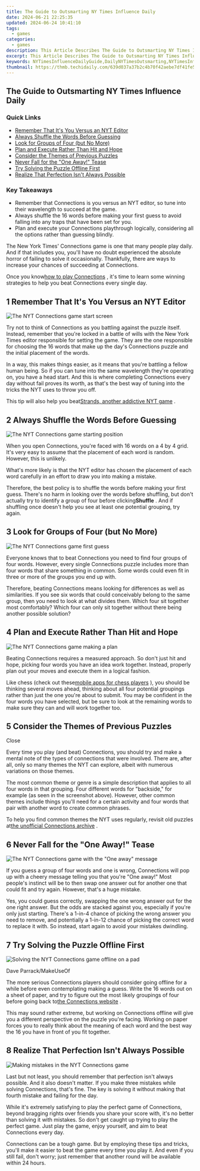 ```yaml
---
title: The Guide to Outsmarting NY Times Influence Daily
date: 2024-06-21 22:25:35
updated: 2024-06-24 10:41:10
tags:
  - games
categories:
  - games
description: This Article Describes The Guide to Outsmarting NY Times Influence Daily
excerpt: This Article Describes The Guide to Outsmarting NY Times Influence Daily
keywords: NYTimesInfluenceDailyGuide,DailyNYTimesOutsmarting,NYTimesInfluenceTactics,OutsmartNYTimesDaily,NYTimesEditorialControl,DailyStrategyAgainstNYT,NavigatingNYTimesPress
thumbnail: https://thmb.techidaily.com/639d037a37b2c4b70f42aebe7df41fe55ddc0ed820ba5f25e49c1dbd778b36d5.jpg
---
```


## The Guide to Outsmarting NY Times Influence Daily

### Quick Links

* [Remember That It's You Versus an NYT Editor](#remember-that-it-39-s-you-versus-an-nyt-editor)
* [Always Shuffle the Words Before Guessing](#always-shuffle-the-words-before-guessing)
* [Look for Groups of Four (but No More)](#look-for-groups-of-four-but-no-more)
* [Plan and Execute Rather Than Hit and Hope](#plan-and-execute-rather-than-hit-and-hope)
* [Consider the Themes of Previous Puzzles](#consider-the-themes-of-previous-puzzles)
* [Never Fall for the "One Away!" Tease](#never-fall-for-the-quot-one-away-quot-tease)
* [Try Solving the Puzzle Offline First](#try-solving-the-puzzle-offline-first)
* [Realize That Perfection Isn't Always Possible](#realize-that-perfection-isn-39-t-always-possible)

### Key Takeaways

* Remember that Connections is you versus an NYT editor, so tune into their wavelength to succeed at the game.
* Always shuffle the 16 words before making your first guess to avoid falling into any traps that have been set for you.
* Plan and execute your Connections playthrough logically, considering all the options rather than guessing blindly.

 The New York Times' Connections game is one that many people play daily. And if that includes you, you'll have no doubt experienced the absolute horror of failing to solve it occasionally. Thankfully, there are ways to increase your chances of succeeding at Connections.

 Once you know[how to play Connections](https://www.makeuseof.com/how-to-play-nyt-connections-game/) , it's time to learn some winning strategies to help you beat Connections every single day.

## 1 Remember That It's You Versus an NYT Editor

![The NYT Connections game start screen](https://static1.makeuseofimages.com/wordpress/wp-content/uploads/2024/03/nyt-connections-start-screen-you-versus-editor-1.png)

 Try not to think of Connections as you battling against the puzzle itself. Instead, remember that you're locked in a battle of wills with the New York Times editor responsible for setting the game. They are the one responsible for choosing the 16 words that make up the day's Connections puzzle and the initial placement of the words.

 In a way, this makes things easier, as it means that you're battling a fellow human being. So if you can tune into the same wavelength they're operating on, you have a head start. And this is where completing Connections every day without fail proves its worth, as that's the best way of tuning into the tricks the NYT uses to throw you off.

 This tip will also help you beat[Strands, another addictive NYT game](https://www.makeuseof.com/how-to-play-strands-new-york-times-word-game/) .

## 2 Always Shuffle the Words Before Guessing

![The NYT Connections game starting position](https://static1.makeuseofimages.com/wordpress/wp-content/uploads/2024/03/nyt-connections-no-guesses-always-shuffle.png)

 When you open Connections, you're faced with 16 words on a 4 by 4 grid. It's very easy to assume that the placement of each word is random. However, this is unlikely.

 What's more likely is that the NYT editor has chosen the placement of each word carefully in an effort to draw you into making a mistake.

 Therefore, the best policy is to shuffle the words before making your first guess. There's no harm in looking over the words before shuffling, but don't actually try to identify a group of four before clicking**Shuffle** . And if shuffling once doesn't help you see at least one potential grouping, try again.

## 3 Look for Groups of Four (but No More)

![The NYT Connections game first guess](https://static1.makeuseofimages.com/wordpress/wp-content/uploads/2024/03/nyt-connections-first-guess-group-of-four.png)

 Everyone knows that to beat Connections you need to find four groups of four words. However, every single Connections puzzle includes more than four words that share something in common. Some words could even fit in three or more of the groups you end up with.

 Therefore, beating Connections means looking for differences as well as similarities. If you see six words that could conceivably belong to the same group, then you need to look at what divides them. Which four sit together most comfortably? Which four can only sit together without there being another possible solution?

## 4 Plan and Execute Rather Than Hit and Hope

![The NYT Connections game making a plan](https://static1.makeuseofimages.com/wordpress/wp-content/uploads/2024/03/nyt-connections-second-guess-plan-execute.png)

 Beating Connections requires a measured approach. So don't just hit and hope, picking four words you have an idea work together. Instead, properly plan out your moves and execute them in a logical fashion.

 Like chess (check out these[mobile apps for chess players](https://www.makeuseof.com/best-apps-for-chess-players/) ), you should be thinking several moves ahead, thinking about all four potential groupings rather than just the one you're about to submit. You may be confident in the four words you have selected, but be sure to look at the remaining words to make sure they can and will work together too.

## 5 Consider the Themes of Previous Puzzles

Close

 Every time you play (and beat) Connections, you should try and make a mental note of the types of connections that were involved. There are, after all, only so many themes the NYT can explore, albeit with numerous variations on those themes.

 The most common theme or genre is a simple description that applies to all four words in that grouping. Four different words for "backside," for example (as seen in the screenshot above). However, other common themes include things you'll need for a certain activity and four words that pair with another word to create common phrases.

 To help you find common themes the NYT uses regularly, revisit old puzzles at[the unofficial Connections archive](https://connections.swellgarfo.com/archive) .

## 6 Never Fall for the "One Away!" Tease

![The NYT Connections game with the "One away" message](https://static1.makeuseofimages.com/wordpress/wp-content/uploads/2024/03/nyt-connections-game-one-away-guess.png)

 If you guess a group of four words and one is wrong, Connections will pop up with a cheery message telling you that you're "One away!" Most people's instinct will be to then swap one answer out for another one that could fit and try again. However, that's a huge mistake.

 Yes, you could guess correctly, swapping the one wrong answer out for the one right answer. But the odds are stacked against you, especially if you're only just starting. There's a 1-in-4 chance of picking the wrong answer you need to remove, and potentially a 1-in-12 chance of picking the correct word to replace it with. So instead, start again to avoid your mistakes dwindling.

## 7 Try Solving the Puzzle Offline First

![Solving the NYT Connections game offline on a pad](https://static1.makeuseofimages.com/wordpress/wp-content/uploads/wm/2024/03/nyt-connections-puzzle-solving-offline.png)

 Dave Parrack/MakeUseOf

 The more serious Connections players should consider going offline for a while before even contemplating making a guess. Write the 16 words out on a sheet of paper, and try to figure out the most likely groupings of four before going back to[the Connections website](https://www.nytimes.com/games/connections) .

 This may sound rather extreme, but working on Connections offline will give you a different perspective on the puzzle you're facing. Working on paper forces you to really think about the meaning of each word and the best way the 16 you have in front of you fit together.

## 8 Realize That Perfection Isn't Always Possible

![Making mistakes in the NYT Connections game](https://static1.makeuseofimages.com/wordpress/wp-content/uploads/2024/03/nyt-connections-one-away-guess-1.png)

 Last but not least, you should remember that perfection isn't always possible. And it also doesn't matter. If you make three mistakes while solving Connections, that's fine. The key is solving it without making that fourth mistake and failing for the day.

 While it's extremely satisfying to play the perfect game of Connections, beyond bragging rights over friends you share your score with, it's no better than solving it with mistakes. So don't get caught up trying to play the perfect game. Just play the game, enjoy yourself, and aim to beat Connections every day.

 Connections can be a tough game. But by employing these tips and tricks, you'll make it easier to beat the game every time you play it. And even if you still fail, don't worry; just remember that another round will be available within 24 hours.


<ins class="adsbygoogle"
     style="display:block"
     data-ad-format="autorelaxed"
     data-ad-client="ca-pub-7571918770474297"
     data-ad-slot="1223367746"></ins>



<ins class="adsbygoogle"
     style="display:block"
     data-ad-client="ca-pub-7571918770474297"
     data-ad-slot="8358498916"
     data-ad-format="auto"
     data-full-width-responsive="true"></ins>
